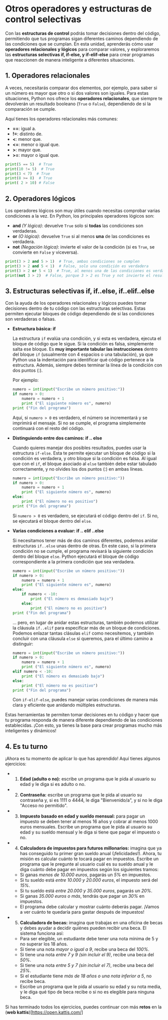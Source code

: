 # Otros operadores y estructuras de control selectivas

Con las **estructuras de control** podrás tomar decisiones dentro del código, permitiendo que tus programas sigan diferentes caminos dependiendo de las condiciones que se cumplan. En esta unidad, aprenderás cómo usar **operadores relacionales y lógicos** para comparar valores, y exploraremos las **estructuras selectivas if, if-else, y if-elif-else** para crear programas que reaccionen de manera inteligente a diferentes situaciones.

## 1. Operadores relacionales

A veces, necesitarás comparar dos elementos, por ejemplo, para saber si un número es mayor que otro o si dos valores son iguales. Para estas situaciones, Python nos ofrece los **operadores relacionales**, que siempre te devolverán un resultado booleano (`True` o `False`), dependiendo de si la comparación se cumple.

Aquí tienes los operadores relacionales más comunes:

* **==**: igual a.
* **!=**:  distinto de.
* **<**: menor que.
* **<=**: menor o igual que.
* **>**: mayor que.
* **>=**: mayor o igual que.

```py
print(5 == 5)  # True
print(10 != 5)  # True
print(3 < 7)  # True
print(8 >= 8)  # True
print( 2 > 10) # False
```

## 2. Operadores lógicos

Los operadores lógicos son muy útiles cuando necesitas comprobar varias condiciones a la vez. En Python, los principales operadores lógicos son:

* **and** *(Y lógica)*: devuelve `True` solo si **todas** las condiciones son verdaderas. 
* **or** *(O lógica)*: devuelve `True` si al menos **una** de las condiciones es verdadera. 
* **not** *(Negación lógica)*: invierte el valor de la condición (si es `True`, se convierte en `False` y viceversa). 

```py
print(3 > 2 and 5 > 1)  # True, ambas condiciones se cumplen
print(3 > 2 and 5 < 1)  # False, solo una condición es verdadera
print(3 > 2 or 5 < 1)  # True, al menos una de las condiciones es verdadera
print(not 3 > 2)  # False, porque 3 > 2 es True y not invierte el resultado
```

## 3. Estructuras selectivas if, if..else, if..elif..else

Con la ayuda de los operadores relacionales y lógicos puedes tomar decisiones dentro de tu código con las estructuras selectivas. Estas permiten ejecutar bloques de código dependiendo de si las condiciones son verdaderas o falsas.

* **Estructura básica: if**

    La estructura `if` evalúa una condición, y si esta es verdadera, ejecuta el bloque de código que le sigue. Si la condición es falsa, simplemente salta ese bloque. Es **muy importante tabular las instrucciones** dentro del bloque `if` (usualmente con 4 espacios o una tabulación), ya que Python usa la indentación para identificar qué código pertenece a la estructura. Además, siempre debes terminar la línea de la condición con dos puntos (:).

    Por ejemplo:

    ```py
    numero = int(input("Escribe un número positivo:"))
    if numero > 0:
        numero = numero + 1
        print ("El siguiente número es", numero)
    print ("Fin del programa")
    ```

    Aquí, si `numero > 0` es verdadero, el número se incrementará y se imprimirá el mensaje. Si no se cumple, el programa simplemente continuará con el resto del código.

* **Distinguiendo entre dos caminos: if .. else**

    Cuando quieres manejar dos posibles resultados, puedes usar la estructura `if-else`. Esta te permite ejecutar un bloque de código si la condición es verdadera, y otro bloque si la condición es falsa. Al igual que con el `if`, el bloque asociado al `else` también debe estar tabulado correctamente, y no olvides los dos puntos (:) en ambas líneas.

    ```py
    numero = int(input("Escribe un número positivo:"))
    if numero > 0:
        numero = numero + 1
        print ("El siguiente número es", numero)
    else:
        print ("El número no es positivo")
    print ("Fin del programa")
    ```

    Si `numero > 0` es verdadero, se ejecutará el código dentro del `if`. Si no, se ejecutará el bloque dentro del `else`.

* **Varias condiciones a evaluar: if .. elif ..else**

    Si necesitamos tener más de dos caminos diferentes, podemos anidar estructuras `if..else` unas dentro de otras. En este caso, si la primera condición no se cumple, el programa revisará la siguiente condición dentro del bloque `else`. Python ejecutará el bloque de código correspondiente a la primera condición que sea verdadera.

    ```py
    numero = int(input("Escribe un número positivo:"))
    if numero > 0:
        numero = numero + 1
        print ("El siguiente número es", numero)
    else:
        if numero < -10:
            print ("El número es demasiado bajo")
        else:
            print ("El número no es positivo")
    print ("Fin del programa")    
    ```

    … pero, en lugar de anidar estas estructuras, también podemos utilizar la cláusula `if..elif` para especificar más de un bloque de condiciones. Podemos enlazar tantas clásulas `elif` como necesitemos, y también concluir con una cláusula `else` si queremos, para el último camino a distinguir:

    ```py
    numero = int(input("Escribe un número positivo:"))
    if numero > 0:
        numero = numero + 1
        print ("El siguiente número es", numero)
    elif numero < -10:
        print ("El número es demasiado bajo")
    else:
        print ("El número no es positivo")
    print ("Fin del programa")
    ```

    Con `if-elif-else`, puedes manejar varias condiciones de manera más clara y eficiente que anidando múltiples estructuras.

Estas herramientas te permiten tomar decisiones en tu código y hacer que tu programa responda de manera diferente dependiendo de las condiciones establecidas. ¡Con esto, ya tienes la base para crear programas mucho más inteligentes y dinámicos!

## 4. Es tu turno

¡Ahora es tu momento de aplicar lo que has aprendido! Aquí tienes algunos ejercicios:

* 1. **Edad (adulto o no):** escribe un programa que le pida al usuario su edad y le diga si es adulto o no.
* 2. **Contraseña:** escribe un programa que le pida al usuario su contraseña y, si es 1111 o 4444, le diga "Bienvenido/a", y si no le diga "Acceso no permitido".
* 3. **Impuesto basado en edad y sueldo mensual:** para pagar un impuesto se deben tener al menos 16 años y cobrar al menos 1000 euros mensuales. Escribe un programa que le pida al usuario su edad y su sueldo mensual y le diga si tiene que pagar el impuesto o no.
* 4. **Calculadora de impuestos para futuros millonarios:** imagina que ya has conseguido tu primer gran sueldo anual (¡felicidades!). Ahora, tu misión es calcular cuánto te tocará pagar en impuestos. Escribe un programa que le pregunte al usuario cuál es su sueldo anual y le diga cuánto debe pagar en impuestos según los siguientes tramos:
    * Si ganas *menos de 10.000 euros*, pagarás un *5%* en impuestos.
    * Si tu sueldo está *entre 10.000 y 20.000 euros*, el impuesto será del *15%*.
    * Si tu sueldo está *entre 20.000 y 35.000 euros*, pagarás un *20%*.
    * Si ganas *35.000 euros o más*, tendrás que pagar un *30%* en impuestos.
    * El programa debe calcular y mostrar cuánto deberás pagar. ¡Vamos a ver cuánto te quedaría para gastar después de impuestos!
* 5. **Calculadora de becas:** imagina que trabajas en una oficina de becas y debes ayudar a decidir quiénes pueden recibir una beca. El sistema funciona así:
    * Para ser elegible, un estudiante debe tener una nota mínima de 5 y no superar los 18 años.
    * Si tiene una nota *mayor o igual a 9*, recibe una beca del *100%*.
    * Si tiene una nota *entre 7 y 9 (sin incluir el 9)*, recibe una beca del *50%*.
    * Si tiene una nota *entre 5 y 7 (sin incluir el 7)*, recibe una beca del *25%*.
    * Si el estudiante tiene *más de 18 años o una nota inferior a 5*, no recibe beca.
    * Escribe un programa que le pida al usuario su edad y su nota media, y le diga qué tipo de beca recibe o si no es elegible para ninguna beca.

Si has terminado todos los ejercicios, puedes continuar con más **retos** en la (**web kattis**)[https://open.kattis.com/]






